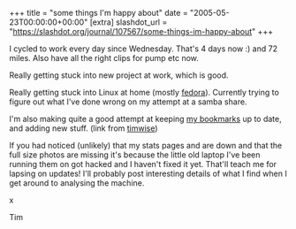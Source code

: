 +++
title = "some things I'm happy about"
date = "2005-05-23T00:00:00+00:00"
[extra]
slashdot_url = "https://slashdot.org/journal/107567/some-things-im-happy-about"
+++

<p>I cycled to work every day since Wednesday. That's 4 days now<nobr> </nobr>:) and 72 miles. Also have all the right clips for pump etc now.</p>
<p>Really getting stuck into new project at work, which is good.</p>
<p>Really getting stuck into Linux at home (mostly <a href="http://fedora.redhat.com/">fedora</a>). Currently trying to figure out what I've done wrong on my attempt at a samba share.</p>
<p>I'm also making quite a good attempt at keeping <a href="http://www.timwise.co.uk/synch/xbel.xml">my bookmarks</a> up to date, and adding new stuff. (link from <a href="http://www.timwise.co.uk/">timwise</a>)</p>
<p>If you had noticed (unlikely) that my stats pages and are down and that the full size photos are missing it's because the little old laptop I've been running them on got hacked and I haven't fixed it yet. That'll teach me for lapsing on updates! I'll probably post interesting details of what I find when I get around to analysing the machine.</p>
<p>x</p>
<p>Tim</p>

